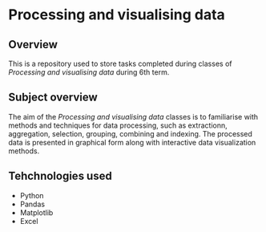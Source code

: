 # Processing and visualising data

## Overview
This is a repository used to store tasks completed during classes of *Processing and visualising data* during 6th term.

## Subject overview
The aim of the *Processing and visualising data* classes is to familiarise with methods and techniques for data processing, such as extractionn, aggregation, selection, grouping, combining and indexing. The processed data is presented in graphical form along with interactive data visualization methods.

## Tehchnologies used
* Python
* Pandas
* Matplotlib
* Excel
